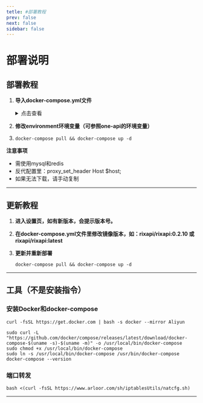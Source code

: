 ```yaml
---
tetle: #部署教程
prev: false
next: false
sidebar: false
---
```


# **部署说明**

## **部署教程**

1. **导入docker-compose.yml文件**
    <details>
    <summary>点击查看</summary>

    ```
    version: '3.8'

    services:
      rix-api:
        image: rixapi/rixapi:latest
        # build: .
        container_name: rix-api
        restart: always
        command: --log-dir /app/logs
        ports:
          - "3009:3000"
        volumes:
          - ./data:/data
          - ./logs:/app/logs
        environment:
          - SQL_DSN=rixapi:rixapipassword@tcp(mysql:3306)/rixapi
          - REDIS_CONN_STRING=redis://redis
          - SESSION_SECRET=RixpO13HJsfKHD  # 修改为随机字符串
          - SYNC_FREQUENCY=30
          - BATCH_UPDATE_ENABLED=true
          - GLOBAL_API_RATE_LIMIT=1000000
          - TZ=Asia/Shanghai
    #      - NODE_TYPE=slave  # 多机部署时从节点取消注释该行
    #      - SYNC_FREQUENCY=60  # 需要定期从数据库加载数据时取消注释该行

        depends_on:
          - redis
          - mysql
        networks:
          - default

      mysql:
        image: mysql:8.0
        volumes:
          - /data/mysql/data:/var/lib/mysql
          - /data/mysql/conf:/etc/mysql/conf.d
          - /data/mysql/init:/docker-entrypoint-initdb.d
          - /etc/localtime:/etc/localtime:ro
        restart: always
        environment:
          - MYSQL_ROOT_PASSWORD=rixapirootpassword
          - MYSQL_DATABASE=rixapi
          - MYSQL_USER=rixapi
          - MYSQL_PASSWORD=rixapipassword
        networks:
          - default 

      redis:
        image: redis:latest
        container_name: redis
        restart: always
        volumes:
          - /data/redis/data:/data
          - /data/redis/redis.conf:/usr/local/etc/redis/redis.conf 
          - /etc/localtime:/etc/localtime:ro
        command: redis-server /usr/local/etc/redis/redis.conf 
        networks:
          - default 

    networks:
      default: 

    ```
    </details>

2. **修改environment环境变量（可参照one-api的环境变量）**

3. 
    ```
    docker-compose pull && docker-compose up -d
    ```

**注意事项**
   - 需使用mysql和redis
   - 反代配置里：proxy_set_header Host $host;
   - 如果无法下载，请手动复制

---

## **更新教程**

1. **进入设置页，如有新版本，会提示版本号。**

2. **在docker-compose.yml文件里修改镜像版本，如：rixapi/rixapi:0.2.10 或 rixapi/rixapi:latest**

3. **更新并重新部署**
    ```
    docker-compose pull && docker-compose up -d
    ```

---

## **工具（不是安装指令）**

### **安装Docker和docker-compose**

```
curl -fsSL https://get.docker.com | bash -s docker --mirror Aliyun
```
    
```
sudo curl -L "https://github.com/docker/compose/releases/latest/download/docker-compose-$(uname -s)-$(uname -m)" -o /usr/local/bin/docker-compose
sudo chmod +x /usr/local/bin/docker-compose
sudo ln -s /usr/local/bin/docker-compose /usr/bin/docker-compose
docker-compose --version
```

### **端口转发**

```
bash <(curl -fsSL https://www.arloor.com/sh/iptablesUtils/natcfg.sh)
```

---
